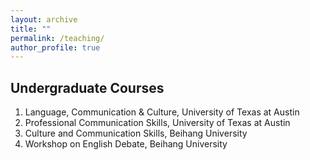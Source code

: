```yaml
---
layout: archive
title: ""
permalink: /teaching/
author_profile: true
---
```


Undergraduate Courses
-----

1. Language, Communication & Culture, University of Texas at Austin
2. Professional Communication Skills, University of Texas at Austin
3. Culture and Communication Skills, Beihang University
4. Workshop on English Debate, Beihang University
